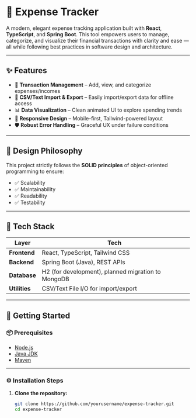 # 💸 Expense Tracker

A modern, elegant expense tracking application built with **React**, **TypeScript**, and **Spring Boot**. This tool empowers users to manage, categorize, and visualize their financial transactions with clarity and ease — all while following best practices in software design and architecture.

---

## ✨ Features

- 📌 **Transaction Management** – Add, view, and categorize expenses/incomes
- 📂 **CSV/Text Import & Export** – Easily import/export data for offline access
- 📊 **Data Visualization** – Clean animated UI to explore spending trends
- 🧱 **Responsive Design** – Mobile-first, Tailwind-powered layout
- 🛡️ **Robust Error Handling** – Graceful UX under failure conditions

---

## 🧠 Design Philosophy

This project strictly follows the **SOLID principles** of object-oriented programming to ensure:

- ✅ Scalability
- ✅ Maintainability
- ✅ Readability
- ✅ Testability

---

## 🔧 Tech Stack

| Layer         | Tech                                               |
| ------------- | -------------------------------------------------- |
| **Frontend**  | React, TypeScript, Tailwind CSS                    |
| **Backend**   | Spring Boot (Java), REST APIs                      |
| **Database**  | H2 (for development), planned migration to MongoDB |
| **Utilities** | CSV/Text File I/O for import/export                |

---

## 🚀 Getting Started

### 📦 Prerequisites

- [Node.js](https://nodejs.org/)
- [Java JDK](https://adoptium.net/)
- [Maven](https://maven.apache.org/)

---

### ⚙️ Installation Steps

1. **Clone the repository:**
   ```bash
   git clone https://github.com/yourusername/expense-tracker.git
   cd expense-tracker
   ```
